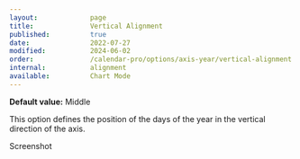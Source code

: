 ```yaml
---
layout:             page
title:              Vertical Alignment
published:          true
date:               2022-07-27
modified:           2024-06-02
order:              /calendar-pro/options/axis-year/vertical-alignment
internal:           alignment
available:          Chart Mode
---
```

**Default value:** Middle

This option defines the position of the days of the year in the vertical direction of the axis.

<todo>Screenshot</todo>